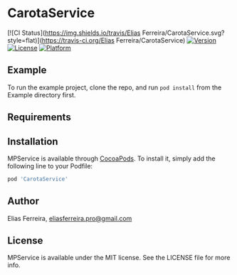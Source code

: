 # CarotaService

[![CI Status](https://img.shields.io/travis/Elias Ferreira/CarotaService.svg?style=flat)](https://travis-ci.org/Elias Ferreira/CarotaService)
[![Version](https://img.shields.io/cocoapods/v/CarotaService.svg?style=flat)](https://cocoapods.org/pods/MPService)
[![License](https://img.shields.io/cocoapods/l/CarotaService.svg?style=flat)](https://cocoapods.org/pods/MPService)
[![Platform](https://img.shields.io/cocoapods/p/CarotaService.svg?style=flat)](https://cocoapods.org/pods/MPService)

## Example

To run the example project, clone the repo, and run `pod install` from the Example directory first.

## Requirements

## Installation

MPService is available through [CocoaPods](https://cocoapods.org). To install
it, simply add the following line to your Podfile:

```ruby
pod 'CarotaService'
```

## Author

Elias Ferreira, eliasferreira.pro@gmail.com

## License

MPService is available under the MIT license. See the LICENSE file for more info.
